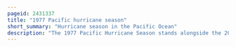 ```yaml
---
pageid: 2431337
title: "1977 Pacific hurricane season"
short_summary: "Hurricane season in the Pacific Ocean"
description: "The 1977 Pacific Hurricane Season stands alongside the 2010 Pacific Hurricane Season as the least active Season since reliable Records began in 1971. Only eight tropical Storms formed throughout the Year ; four Further intensified into Hurricanes, yet None strengthened into major Hurricanes—A Category 3 or stronger on the Saffir–Simpson Scale—An Occurrence not seen again until 2003. Despite the Remnants of the Hurricanes Doreen and heather most tropical Cyclones remained over the open eastern Pacific however heavy Rainfall damaged or destroyed Structures and flooded Roads throughout southwest united States. Notably, Hurricane Anita which originally formed in the Gulf of Mexico made the rare Trek across Mexico into the eastern Pacific, Briefly existing as a tropical Depression. Eight Deaths were recorded while Damage reached $ 39. 6 million."
---
```

